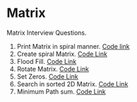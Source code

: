 # Matrix
Matrix Interview Questions. 

1. Print Matrix in spiral manner. [Code link](https://github.com/InterviewCodingUSA/Matrix/blob/main/PrintSpiral/PrintSpiral/src/Main.java)
2. Create spiral Matrix. [Code Link](https://github.com/InterviewCodingUSA/Matrix/blob/main/CreateSpiralMatrix/CreateSpiralMatrix/src/Main.java)
3. Flood Fill. [Code Link](https://github.com/InterviewCodingUSA/Matrix/blob/main/FloodFill/FloodFill/src/Main.java)
4. Rotate Matrix. [Code Link](https://github.com/InterviewCodingUSA/Matrix/blob/main/RotateMatrix/RotateMatrix/src/Main.java)
5. Set Zeros. [Code Link](https://github.com/InterviewCodingUSA/Matrix/blob/main/SetZeros/SetZeros/src/Main.java)
6. Search in sorted 2D Matrix. [Code Link](https://github.com/InterviewCodingUSA/Matrix/blob/main/SearchInSorted2DMatrix/SearchSorted2DMatrix/src/Main.java)
7. Minimum Path sum. [Code Link](https://github.com/InterviewCodingUSA/Matrix/blob/main/MinPathSum/MinPathSum/src/Main.java)